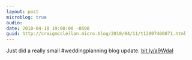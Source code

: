 ```yaml
---
layout: post
microblog: true
audio: 
date: 2010-04-10 19:00:00 -0500
guid: http://craigmcclellan.micro.blog/2010/04/11/t12007400871.html
---
```

Just did a really small #weddingplanning blog update. [bit.ly/a9WdaI](http://bit.ly/a9WdaI)
